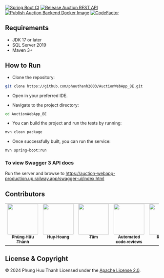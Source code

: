 [![Spring Boot CI](https://github.com/phuuthanh2003/AuctionWebApp_BE/actions/workflows/ci.yml/badge.svg?branch=main)](https://github.com/phuuthanh2003/AuctionWebApp_BE/actions/workflows/ci.yml) [![Release Auction REST API](https://github.com/phuuthanh2003/AuctionWebApp_BE/actions/workflows/release.yml/badge.svg)](https://github.com/phuuthanh2003/AuctionWebApp_BE/actions/workflows/release.yml) [![Publish Auction Backend Docker Image](https://github.com/phuuthanh2003/AuctionWebApp_BE/actions/workflows/docker-publish.yml/badge.svg)](https://github.com/phuuthanh2003/AuctionWebApp_BE/actions/workflows/docker-publish.yml)
[![CodeFactor](https://www.codefactor.io/repository/github/phuuthanh2003/AuctionWebApp_BE/badge)](https://www.codefactor.io/repository/github/phuuthanh2003/AuctionWebApp_BE)
## Requirements

- JDK 17 or later
- SQL Server 2019
- Maven 3+

## How to Run
- Clone the repository: 
```bash
git clone https://github.com/phuuthanh2003/AuctionWebApp_BE.git
```
- Open in your preferred IDE.

- Navigate to the project directory:
```bash
cd AuctionWebApp_BE
```
- You can build the project and run the tests by running:
```bash
mvn clean package
```
- Once successfully built, you can run the service:
```bash
mvn spring-boot:run
```

### To view Swagger 3 API docs

Run the server and browse to https://auction-webapp-production.up.railway.app/swagger-ui/index.html

## Contributors

<!-- ALL-CONTRIBUTORS-LIST:START - Do not remove or modify this section -->
<!-- prettier-ignore-start -->
<!-- markdownlint-disable -->
<table>
  <tbody>
    <tr>
      <td align="center" valign="top" width="20%"><a  href="https://github.com/hardingadonis"><img src="https://avatars.githubusercontent.com/u/102614541?v=4" width="100px;" alt=""/><br /><sub><b>Phùng Hữu Thành</b></sub></a></td>
      <td align="center" valign="top" width="20%"><a href="https://github.com/bakaqc"><img src="https://avatars.githubusercontent.com/u/139938101?v=4" width="100px;" alt=""/><br /><sub><b>Huy Hoang</b></sub></a></td>
      <td align="center" valign="top" width="20%"><a href="https://github.com/htnghia1423"><img src="https://avatars.githubusercontent.com/u/155858724?v=4" width="100px;" alt=""/><br /><sub><b>Tâm</b></sub></a></td>
      <td align="center" valign="top" width="20%"><a href="https://www.codefactor.io"><img src="https://avatars.githubusercontent.com/u/13309880?v=4" width="100px;" alt=""/><br /><sub><b>Automated code reviews</b></sub></a></td>
      <td align="center" valign="top" width="20%"><a href="https://www.codefactor.io"><img src="https://avatars.githubusercontent.com/u/66716858?v=4" width="100px;" alt=""/><br /><sub><b>Railway</b></sub></a></td>
    </tr>
  </tbody>
</table>

## License & Copyright
&copy; 2024 Phung Huu Thanh Licensed under the [Apache License 2.0](https://github.com/phuuthanh2003/AuctionWebApp_BE/blob/main/LICENSE).